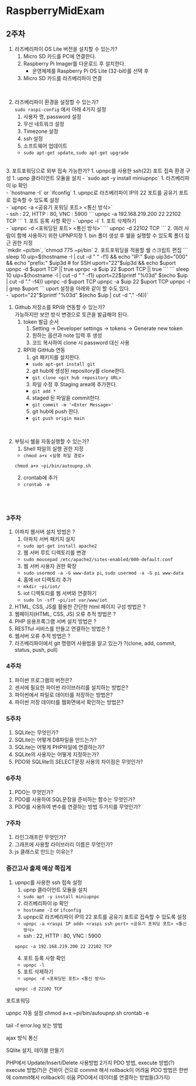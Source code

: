 # RaspberryMidExam
## 2주차
1. 라즈베리파이 OS Lite 버전을 설치할 수 있는가?
   1. Micro SD 카드를 PC에 연결한다.
   2. Raspberry Pi Imager를 다운로드 후 설치한다.
      - 운영체제를 Raspberry Pi OS Lite (32-bit)를 선택 후 
   3. Micro SD 카드를 라즈베리파이 연결
<br>

2. 라즈베리파이 환경을 설정할 수 있는가?<br>
`sudo raspi-config` 에서 아래 4가지 설정
   1. 사용자 명, password 설정
   2. 무선 네트워크 설정
   3. Timezone 설정
   4. ssh 설정
   5. 소프트웨어 업데이트<br>
   - `sudo apt-get update`, `sudo apt-get upgrade`
<br> 
3. 포트포워딩으로 외부 접속 가능한가?
   1. upnpc를 사용한 ssh(22) 포트 접속 환경 구성
      1. upnp 클라이언트 모듈을 설치
      - `sudo apt -y install miniupnpc`
      1. 라즈베리파이 ip 확인<br>
      - `hostname -I` or `ifconfig`
      1. upnpc로 라즈베리파이 IP의 22 포트를 공유기 포트로 접속할 수 있도록 설정<br>
      - `upnpc -a <raspi IP add> <raspi ssh port> <공유기 포워딩 포트> <통신 방식>`<br>
      - ssh : 22, HTTP : 80, VNC : 5900
      ```
      upnpc -a 192.168.219.200 22 22102 TCP
      ```
      1. 포트 등록 사항 확인
      - `upnpc -l`
      1. 포트 삭제하기<br>
      - `upnpc -d <포워딩된 포트> <통신 방식>`
      ```
      upnpc -d 22102 TCP
      ```
   2. 여러 사람이 함께 사용하기 위한 UPNP지정
      1. bin 폴더 생성 후 쉘을 실행할 수 있도록 폴더 접근 권한 지정<br>
      `mkdir ~pi/bin`, `chmod 775 ~pi/bin`
      2. 포트포워딩을 적용할 쉘 스크립트 편집
      ```
      sleep 10
      uip=$(hostname -I | cut -d " " -f1) && echo "IP:" $uip
      uip3d="000" && echo "prefix:" $uip3d
      # for SSH
      uport="22"$uip3d && echo $uport
      upnpc -d $uport TCP || true
      upnpc -a $uip 22 $uport TCP || true
      ```
      ```
      sleep 10
      uip=$(hostname -I | cut -d " " -f1)
      uport=22$(printf "%03d" $(echo $uip | cut -d "." -f4))
      upnpc -d $uport TCP
      upnpc -a $uip 22 $uport TCP
      upnpc -l | grep $uport
      ```
      uport 설정을 아래와 같이 할 수도 있다.<br>
      - `uport="22"$(printf "%03d" $(echo $uip | cut -d "." -f4))`
<br>

1. Github 저장소를 RPi와 연동할 수 있는가?<br>
가능하지만 보안 방식 변경으로 토큰을 발급해야 된다.
   1. token 발급 순서
      1. Setting -> Developer settings -> tokens -> Generate new token
      2. 원하는 옵션과 note 입력 후 생성
      3. 코드 복사하여 clone 시 password 대신 사용
   2. RPI와 GitHub 연동
      1. git 패키지를 설치한다.
      - `sudo apt-get install git`
      2. git hub에 생성된 repository를 clone한다.
      - `git clone <git hub repository URL>`
      3. 파일 수정 후 Staging area에 추가한다.
      - `git add *`
      4. staged 된 파일을 commit한다.
      - `git commit -m '<Enter Message>'`
      5. git hub에 push 한다.
      - `git push origin main`
<br>

2. 부팅시 쉘을 자동실행할 수 있는가?
   1. Shell 파일의 실행 권한 지정
   - `chmod a+x <실행 파일 경로>`
   ```
   chmod a+x ~pi/bin/autoupnp.sh
   ```
   2. crontab에 추가
   - `crontab -e`
<br>
<br>


### 3주차
1. 아파치 웹서버 설치 방법은 ?
   1. 아파치 서버 패키지 설치
   - `sudo apt-get install apache2`
   2. 웹 서버 루트 디렉토리를 변경
   - `sudo mousepad /etc/apache2/sites-enabled/000-default.conf`
   3. 웹 서버 사용자 권한 확장
   - `sudo usermod -a -G www-data pi`, `sudo usermod -a -G pi www-data`
   4. 홈에 iot 디렉토리 추가
   - `mkdir ~pi/iot/`
   5. iot 디렉토리를 웹 서버와 연결하기
   - `sudo ln -sfT ~pi/iot var/www/iot`
2. HTML, CSS, JS를 활용한 간단한 html 페이지 구성 방법은 ?
3. 웹페이지(HTML, CSS, JS) 오류 추적 방법은 ?
4. PHP 응용프록그램 서버 설치 방법은 ?
5. RESTful 서비스를 만들고 연결하는 방법은 ?
6. 웹서버 오류 추적 방법은 ?
7. 라즈베리파이에서 git 명령어 사용법을 알고 있는가 ?(clone, add, commit, status, push, pull)

### 4주차
1. 파이썬 프로그램의 버전은?
2. 센서에 필요한 파이썬 라이브러리를 설치하는 방법은?
3. 파이썬에서 파일로 데이터를 저장하는 방법은?
4. 파이썬 저장 데이터를 웹화면에서 확인하는 방법은?

### 5주차
1. SQLite는 무엇인가?
2. SQLite는 어떻게 DB파일을 만드는가?
3. SQLite는 어떻게 PHP파일에 연결하는가?
4. SQLite의 사용자는 어떻게 지정하는가?
5. PDO와 SQLIite의 SELECT문장 사용의 차이점은 무엇인가?

### 6주차
1. PDO는 무엇인가?
2. PDO를 사용하여 SQL문장을 준비하는 함수는 무엇인가?
3. PDO를 사용하여 변수를 연결하는 방법 두가지를 무엇인가?

### 7주차
1. 라인그래프란 무엇인가?
2. 그래프에 사용할 라이브러리 이름은 무엇인가?
3. js 클래스로 만드는 이유는?

### 중간고사 출제 예상 쪽집게
1. upnpc를 사용한 ssh 접속 설정
   1. upnp 클라이언트 모듈을 설치
   - `sudo apt -y install miniupnpc`
   2. 라즈베리파이 ip 확인<br>
   - `hostname -I` or `ifconfig`
   3. upnpc로 라즈베리파이 IP의 22 포트를 공유기 포트로 접속할 수 있도록 설정<br>
   - `upnpc -a <raspi IP add> <raspi ssh port> <공유기 포워딩 포트> <통신 방식>`<br>
   - ssh : 22, HTTP : 80, VNC : 5900
   ```
   upnpc -a 192.168.219.200 22 22102 TCP
   ```
   4. 포트 등록 사항 확인
   - `upnpc -l`
   5. 포트 삭제하기<br>
   - `upnpc -d <포워딩된 포트> <통신 방식>`
   ```
   upnpc -d 22102 TCP
   ```


포트포워딩

upnpc 자동 설정
chmod a+x ~pi/bin/autoupnp.sh
crontab -e

tail -f error.log 보는 방법

ajax 방식 통신

SQlite 설치, 테이블 만들기

PHP에서 Update/Insert/Delete 사용방법 2가지
PDO 방법, execute 방법(?)
execute 방법(?)은 건바이 건으로 commit 해서 rollback이 어려움
PDO 방법은 한번에 commit해서 rollback이 쉬움
PDO에서 데이터를 연결하는 방법들(3가지)
